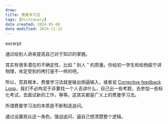 ```yaml
---
draw:
title: 费曼学习法
tags: [Dictionary]
date created: 2024-05-08
date modified: 2024-11-12
---
```


excerpt

<!-- more -->

通过给别人讲来提高自己对于知识的掌握。

其实有很多潜在的不确定性，比如 " 别人 " 的质量。你给初一学生和给杨振宁讲物理，肯定受到的拷打是不一样的吧。

所以，究其根本，费曼学习法就是输出倒逼输入，或者说 [Corrective feedback Loop](Corrective%20feedback%20Loop.md)，我们不必拘泥于非要找一个人去讲什么，自己出一些考题，去参加一些标化考试，去面试新的工作，等等。这其实都是广义上的费曼学习法。

所谓费曼学习法的本质是不断制造追问。

通过设置观众这一角色，强迫追问，逼自己想清楚整个逻辑。
